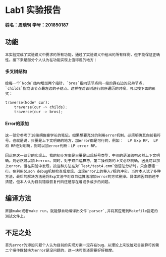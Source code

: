 # Lab1 实验报告

**姓名：周琰轲                                 学号：201850187**


## 功能

    本实验完成了实验讲义中要求的所有功能，通过了实验讲义中给出的所有样例，但不能保证正确性。接下来是部分个人认为在功能实现上值得说的地方：

#### 多叉树结构

    给每一个`Node`结构增加两个指针，`bros`指向该节点同一级的靠右边的兄弟节点，`childs`指向该节点最左边的子结点。这样在对该树进行前序遍历的时候，可以按下面的形式：

```python
traverse(Node* cur):
	traverse(cur -> childs);
	traverse(cur -> bros);
```

#### Error的添加

    这一部分参考了18级胡俊豪学长的笔记。如果想要充分的利用error机制，必须明确其向前看符号。也就是说，只要是上下文明确的地方，加error都是可行的，例如：  LP Exp RP， LP 和 RP绝对明确，则可以加error判断：LP error RP。

    因此在这一部分的实现上，我的初步方案是只要是出现括号类型，中间的语法结构必然上下文明确，则必然可以加上error。同时，对于双目运算符，第二操作数的上文必然明确，因此可以加上error。但在实验中发现，按这种方法在对`Test/test4.cmm`做语法分析时，只会报错一行。在利用bison debug机制检查后发现，出现error上的移入/规约冲突。当时本人试了多种方法，最后的解决方法是将Exp文法中对双目运算法增加error的方式删掉。具体原因目前还不清楚，但本人认为目前错误恢复代码还是存在着或多或少的问题。


## 编译方法

    直接make或者make run，就能够自动编译出文件`parser`,并将其应用到Makefile指定的测试文件上。


## 不足之处

    首先error的添加问题个人认为目前的实现方案一定存在bug，从理论上来说给双目运算符的第二个操作数替换为error是没问题的，这一块可能还需要好好揣摩。
